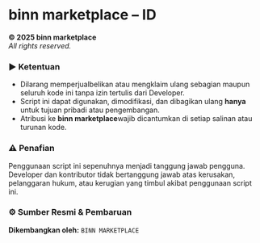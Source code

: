 # **binn marketplace – ID**

**© 2025 binn marketplace**  
_All rights reserved._

### ▶︎ Ketentuan
- Dilarang memperjualbelikan atau mengklaim ulang sebagian maupun seluruh kode ini tanpa izin tertulis dari Developer.
- Script ini dapat digunakan, dimodifikasi, dan dibagikan ulang **hanya** untuk tujuan pribadi atau pengembangan.
- Atribusi ke **binn marketplace**wajib dicantumkan di setiap salinan atau turunan kode.

### ⚠︎ Penafian
Penggunaan script ini sepenuhnya menjadi tanggung jawab pengguna.  
Developer dan kontributor tidak bertanggung jawab atas kerusakan, pelanggaran hukum, atau kerugian yang timbul akibat penggunaan script ini.

### ⚙︎ Sumber Resmi & Pembaruan


**Dikembangkan oleh:** `BINN MARKETPLACE`
